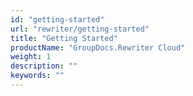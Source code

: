 ```yaml
---
id: "getting-started"
url: "rewriter/getting-started"
title: "Getting Started"
productName: "GroupDocs.Rewriter Cloud"
weight: 1
description: ""
keywords: ""
---
```

